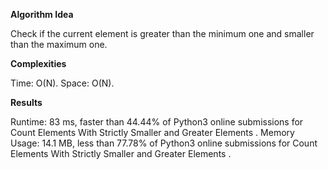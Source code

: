 **Algorithm Idea**

Check if the current element is greater than the minimum one and smaller than the maximum one. 

**Complexities**

Time: O(N).
Space: O(N).

**Results**

Runtime: 83 ms, faster than 44.44% of Python3 online submissions for Count Elements With Strictly Smaller and Greater Elements .
Memory Usage: 14.1 MB, less than 77.78% of Python3 online submissions for Count Elements With Strictly Smaller and Greater Elements .
